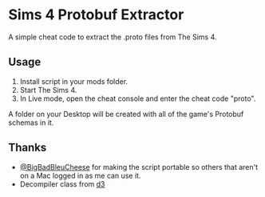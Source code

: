 # Sims 4 Protobuf Extractor
A simple cheat code to extract the .proto files from The Sims 4. 

## Usage
1. Install script in your mods folder.
2. Start The Sims 4.
3. In Live mode, open the cheat console and enter the cheat code "proto".

A folder on your Desktop will be created with all of the game's Protobuf schemas in it.


## Thanks
* [@BigBadBleuCheese](https://github.com/BigBadBleuCheese) for making the script portable so others that aren't on a Mac logged in as me can use it.
* Decompiler class from [d3](https://github.com/fry/d3/blob/master/decompile_protobins.py)
